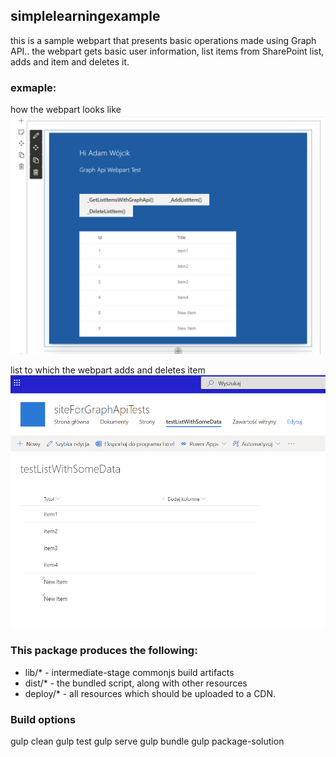 ## simplelearningexample

this is a sample webpart that presents basic operations made using Graph API.. the webpart gets basic user information, list items from SharePoint list, adds and item and deletes it.

### exmaple:
how the webpart looks like
![](../Images/GraphApiWebpartImage1.png)

list to which the webpart adds and deletes item
![](../Images/GraphApiWebpartImage2.png)

### This package produces the following:

* lib/* - intermediate-stage commonjs build artifacts
* dist/* - the bundled script, along with other resources
* deploy/* - all resources which should be uploaded to a CDN.

### Build options

gulp clean
gulp test
gulp serve
gulp bundle
gulp package-solution
